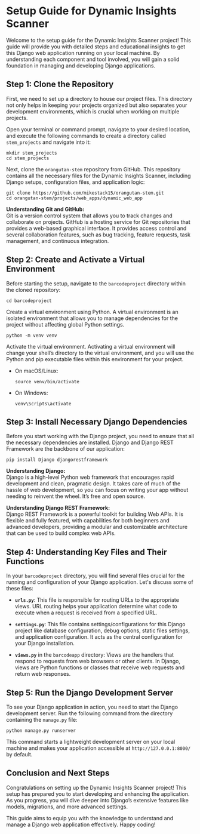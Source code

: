 # Setup Guide for Dynamic Insights Scanner

Welcome to the setup guide for the Dynamic Insights Scanner project! This guide will provide you with detailed steps and educational insights to get this Django web application running on your local machine. By understanding each component and tool involved, you will gain a solid foundation in managing and developing Django applications.

## Step 1: Clone the Repository

First, we need to set up a directory to house our project files. This directory not only helps in keeping your projects organized but also separates your development environments, which is crucial when working on multiple projects.

Open your terminal or command prompt, navigate to your desired location, and execute the following commands to create a directory called `stem_projects` and navigate into it:

```
mkdir stem_projects
cd stem_projects
```

Next, clone the `orangutan-stem` repository from GitHub. This repository contains all the necessary files for the Dynamic Insights Scanner, including Django setups, configuration files, and application logic:

```
git clone https://github.com/mikestack15/orangutan-stem.git
cd orangutan-stem/projects/web_apps/dynamic_web_app
```

**Understanding Git and GitHub:**  
Git is a version control system that allows you to track changes and collaborate on projects. GitHub is a hosting service for Git repositories that provides a web-based graphical interface. It provides access control and several collaboration features, such as bug tracking, feature requests, task management, and continuous integration.

## Step 2: Create and Activate a Virtual Environment

Before starting the setup, navigate to the `barcodeproject` directory within the cloned repository:

```
cd barcodeproject
```

Create a virtual environment using Python. A virtual environment is an isolated environment that allows you to manage dependencies for the project without affecting global Python settings.

```
python -m venv venv
```

Activate the virtual environment. Activating a virtual environment will change your shell’s directory to the virtual environment, and you will use the Python and pip executable files within this environment for your project.

- On macOS/Linux:

  ```
  source venv/bin/activate
  ```

- On Windows:

  ```
  venv\Scripts\activate
  ```

## Step 3: Install Necessary Django Dependencies

Before you start working with the Django project, you need to ensure that all the necessary dependencies are installed. Django and Django REST Framework are the backbone of our application:

```
pip install Django djangorestframework
```

**Understanding Django:**  
Django is a high-level Python web framework that encourages rapid development and clean, pragmatic design. It takes care of much of the hassle of web development, so you can focus on writing your app without needing to reinvent the wheel. It’s free and open source.

**Understanding Django REST Framework:**  
Django REST Framework is a powerful toolkit for building Web APIs. It is flexible and fully featured, with capabilities for both beginners and advanced developers, providing a modular and customizable architecture that can be used to build complex web APIs.

## Step 4: Understanding Key Files and Their Functions

In your `barcodeproject` directory, you will find several files crucial for the running and configuration of your Django application. Let's discuss some of these files:

- **`urls.py`**: This file is responsible for routing URLs to the appropriate views. URL routing helps your application determine what code to execute when a request is received from a specified URL.

- **`settings.py`**: This file contains settings/configurations for this Django project like database configuration, debug options, static files settings, and application configuration. It acts as the central configuration for your Django installation.

- **`views.py`** in the `barcodeapp` directory: Views are the handlers that respond to requests from web browsers or other clients. In Django, views are Python functions or classes that receive web requests and return web responses.

## Step 5: Run the Django Development Server

To see your Django application in action, you need to start the Django development server. Run the following command from the directory containing the `manage.py` file:

```
python manage.py runserver
```

This command starts a lightweight development server on your local machine and makes your application accessible at `http://127.0.0.1:8000/` by default.

## Conclusion and Next Steps

Congratulations on setting up the Dynamic Insights Scanner project! This setup has prepared you to start developing and enhancing the application. As you progress, you will dive deeper into Django’s extensive features like models, migrations, and more advanced settings.

This guide aims to equip you with the knowledge to understand and manage a Django web application effectively. Happy coding!
